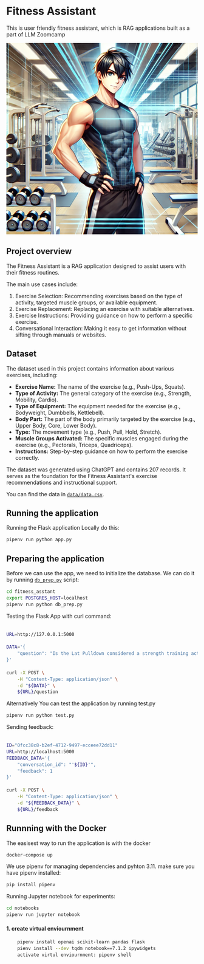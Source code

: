 # Fitness Assistant
This is user friendly fitness assistant, which is RAG applications built as a part of LLM Zoomcamp

<p align="center">
  <img src="anime.png">
</p>

## Project overview

The Fitness Assistant is a RAG application designed to assist
users with their fitness routines.

The main use cases include:

1. Exercise Selection: Recommending exercises based on the type
of activity, targeted muscle groups, or available equipment.
2. Exercise Replacement: Replacing an exercise with suitable
alternatives.
3. Exercise Instructions: Providing guidance on how to perform a
specific exercise.
4. Conversational Interaction: Making it easy to get information
without sifting through manuals or websites.

## Dataset

The dataset used in this project contains information about
various exercises, including:

- **Exercise Name:** The name of the exercise (e.g., Push-Ups, Squats).
- **Type of Activity:** The general category of the exercise (e.g., Strength, Mobility, Cardio).
- **Type of Equipment:** The equipment needed for the exercise (e.g., Bodyweight, Dumbbells, Kettlebell).
- **Body Part:** The part of the body primarily targeted by the exercise (e.g., Upper Body, Core, Lower Body).
- **Type:** The movement type (e.g., Push, Pull, Hold, Stretch).
- **Muscle Groups Activated:** The specific muscles engaged during
the exercise (e.g., Pectorals, Triceps, Quadriceps).
- **Instructions:** Step-by-step guidance on how to perform the
exercise correctly.

The dataset was generated using ChatGPT and contains 207 records. It serves as the foundation for the Fitness Assistant's exercise recommendations and instructional support.

You can find the data in [`data/data.csv`](data/data.csv).





## Running the application


Running the Flask application Locally do this:

```bash
pipenv run python app.py
```

## Preparing the application

Before we can use the app, we need to initialize the database.
We can do it by running [`db_prep.py`](fitness_assistant/db_prep.py) script:

```bash
cd fitness_asstant
export POSTGRES_HOST=localhost
pipenv run python db_prep.py
```

Testing the Flask App with curl command:
```bash

URL=http://127.0.0.1:5000

DATA='{
    "question": "Is the Lat Pulldown considered a strength training activity, and if so why?"
}'

curl -X POST \
    -H "Content-Type: application/json" \
    -d "${DATA}" \
    ${URL}/question

```


Alternatively You can test the application by running test.py

```bash
pipenv run python test.py
```

Sending feedback:

```bash

ID="0fcc38c8-b2ef-4712-9497-ecceee72dd11"
URL=http://localhost:5000
FEEDBACK_DATA='{
    "conversation_id": "'${ID}'",
    "feedback": 1
}'

curl -X POST \
    -H "Content-Type: application/json" \
    -d "${FEEDBACK_DATA}" \
    ${URL}/feedback
```



## Runnning with the Docker

The easisest way to run the application is with the docker
```bash
docker-compose up
```


We use pipenv for managing dependencies and pyhton 3.11.
make sure you have pipenv installed:


```bash
pip install pipenv 
```

Running Jupyter notebook for experiments:

```bash
cd notebooks
pipenv run jupyter notebook
``` 




#### 1. create virtual enviournment
```bash
    pipenv install openai scikit-learn pandas flask
    pienv install --dev tqdm notebook==7.1.2 ipywidgets
    activate virtul enviournment: pipenv shell
```

